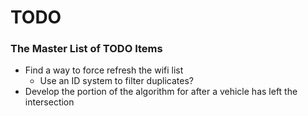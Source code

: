 # TODO
### The Master List of TODO Items
* Find a way to force refresh the wifi list
    * Use an ID system to filter duplicates?
* Develop the portion of the algorithm for after a vehicle has left the intersection